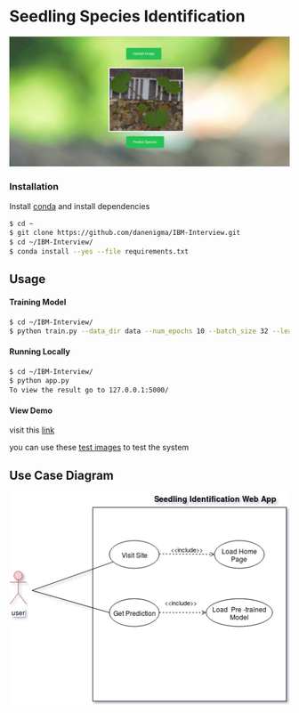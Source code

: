 # Seedling Species Identification
![alt tag](https://github.com/danenigma/IBM-Interview/blob/master/web.png)

### Installation

Install [conda](https://conda.io/docs/user-guide/install/index.html) and install dependencies

```sh
$ cd ~
$ git clone https://github.com/danenigma/IBM-Interview.git
$ cd ~/IBM-Interview/
$ conda install --yes --file requirements.txt
```
## Usage
#### Training Model
```sh
$ cd ~/IBM-Interview/
$ python train.py --data_dir data --num_epochs 10 --batch_size 32 --learning_rate 0.001 
```
#### Running Locally
```sh
$ cd ~/IBM-Interview/
$ python app.py
To view the result go to 127.0.0.1:5000/
```
#### View Demo
visit this [link](http://ec2-35-155-215-84.us-west-2.compute.amazonaws.com:5000/)

you can use these [test images](https://github.com/danenigma/IBM-Interview/blob/master/test_images/)
to test the system 
## Use Case Diagram
![alt tag](https://github.com/danenigma/IBM-Interview/blob/master/usecase.png)

